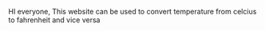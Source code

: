 HI everyone,
This website can be used to convert temperature from celcius to fahrenheit and vice versa
